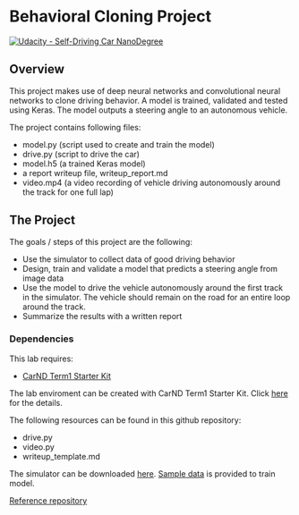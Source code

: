 # Behavioral Cloning Project

[![Udacity - Self-Driving Car NanoDegree](https://s3.amazonaws.com/udacity-sdc/github/shield-carnd.svg)](http://www.udacity.com/drive)

Overview
---

This project makes use of deep neural networks and convolutional neural networks to clone driving behavior. A model is trained, validated and tested using Keras. The model outputs a steering angle to an autonomous vehicle.

The project contains following files: 
* model.py (script used to create and train the model)
* drive.py (script to drive the car)
* model.h5 (a trained Keras model)
* a report writeup file, writeup_report.md
* video.mp4 (a video recording of vehicle driving autonomously around the track for one full lap)

The Project
---
The goals / steps of this project are the following:
* Use the simulator to collect data of good driving behavior 
* Design, train and validate a model that predicts a steering angle from image data
* Use the model to drive the vehicle autonomously around the first track in the simulator. The vehicle should remain on the road for an entire loop around the track.
* Summarize the results with a written report

### Dependencies
This lab requires:

* [CarND Term1 Starter Kit](https://github.com/udacity/CarND-Term1-Starter-Kit)

The lab enviroment can be created with CarND Term1 Starter Kit. Click [here](https://github.com/udacity/CarND-Term1-Starter-Kit/blob/master/README.md) for the details.

The following resources can be found in this github repository:
* drive.py
* video.py
* writeup_template.md

The simulator can be downloaded [here](https://github.com/udacity/self-driving-car-sim). 
[Sample data](https://d17h27t6h515a5.cloudfront.net/topher/2016/December/584f6edd_data/data.zip) is provided to train model.

[Reference repository](https://github.com/udacity/CarND-Behavioral-Cloning-P3)
